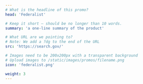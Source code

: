 ```yaml
---
# What is the headline of this promo?
head: 'Federalist'

# Keep it short — should be no longer than 10 words.
summary: 'a one-line summary of the product'

# What URL are we pointing to?
# Note: We add a ?dg to the end of the URL
src: 'https://search.gov/'

# Images need to be 200x200px with a transparent background
# Upload images to /static/images/promos/filename.png
icon: 'federalist.png'

weight: 3
---
```

